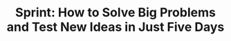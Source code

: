 ---
title: "Sprint: How to Solve Big Problems and Test New Ideas in Just Five Days"
description: "Waktu dulu masih jadi Product Manager, buku ini sering saya jadikan pegangan, terutama ketika sedang membutuhkan decision making cepat untuk fitur produk, tapi di saat yang bersamaan gak banyak informasi yang bisa dijadikan sebagai pegangan. Mudah dipahami. Mudah diikuti."
cover: "/images/reading/sprint.jpeg"
publishDate: 2021-09-12
authors: "Jake Knapp"
---